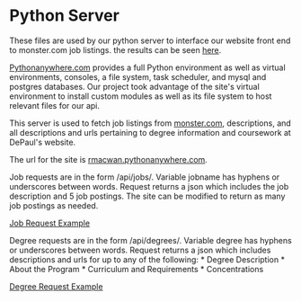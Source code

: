 # Python Server

These files are used by our python server to interface our website front end to monster.com job listings.
the results can be seen [here](https://nicholash2.sgedu.site/job_result.php).


[Pythonanywhere.com](https://www.pythonanywhere.com) provides a full Python environment as well as virtual environments, consoles, a file system,
task scheduler, and mysql and postgres databases. Our project took advantage of the site's virtual environment
to install custom modules as well as its file system to host relevant files for our api.


This server is used to fetch job listings from [monster.com](https://www.monster.com), descriptions, and all descriptions and urls pertaining
to degree information and coursework at DePaul's website.


The url for the site is [rmacwan.pythonanywhere.com](rmacwan.pythonanywhere.com).


Job requests are in the form /api/jobs/<jobname>. Variable jobname has hyphens or underscores between words. Request returns a json which includes the job description and 5 job postings. The site can be modified to return as many
job postings as needed.


[Job Request Example](rmacwan.pythonanywhere.com/api/jobs/Data-Scientist)


Degree requests are in the form /api/degrees/<degree>. Variable degree has hyphens or underscores between words. Request returns a json which includes descriptions and urls for up to any of the following:
    * Degree Description
    * About the Program
    * Curriculum and Requirements
    * Concentrations

[Degree Request Example](rmacwan.pythonanywhere.com/api/degrees/Computer-Science)





